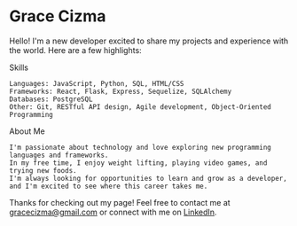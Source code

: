 # Grace Cizma

Hello! I'm a new developer excited to share my projects and experience with the world. Here are a few highlights:

Skills

    Languages: JavaScript, Python, SQL, HTML/CSS
    Frameworks: React, Flask, Express, Sequelize, SQLAlchemy
    Databases: PostgreSQL
    Other: Git, RESTful API design, Agile development, Object-Oriented Programming

About Me

    I'm passionate about technology and love exploring new programming languages and frameworks.
    In my free time, I enjoy weight lifting, playing video games, and trying new foods.
    I'm always looking for opportunities to learn and grow as a developer, and I'm excited to see where this career takes me.

Thanks for checking out my page! Feel free to contact me at gracecizma@gmail.com or connect with me on [LinkedIn](https://www.linkedin.com/in/gracescizma/).
